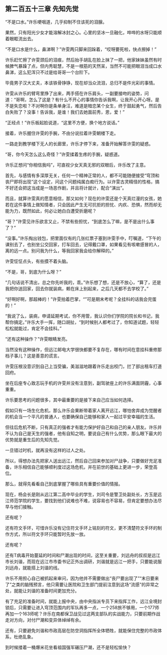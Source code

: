 ## 第二百五十三章 先知先觉
“不是口水。”许乐哽咽道，几乎抑制不住该死的泪腺。

果然，只有阳光少女才能溶解冰封之心。心里的坚冰一旦融化，哗哗的水呀只能顺着眼眶流出去。

“不是口水是什么，鼻涕啊？”许雯两只脚来回跺着，“哎呀要死啦，快点擦掉！”

许乐赶忙擦了许雯颈后的泪痕，然后抬手胡乱在脸上抹了一把，他家妹妹虽然有时候脾气暴躁了点，但内秀聪慧，不是一根筋的天然呆，当然不可能把眼泪当成口水鼻涕，这么犯浑只不过是给哥哥一个台阶下。

毕竟男子汉大丈夫，本该铁骨铮铮，现在却当众流泪，总归不是件光彩的事情。

许雯从许乐的臂弯里挣了出来，两手搭在许乐肩头，一副要接吻的姿势，问道：“哥啊，怎么了这是？有什么不开心的事情你告诉我啊，让我开心开心呀。是不是失恋啦？不对啊你是条单身汪，难道是暗恋某个女生，终于鼓起勇气，然后告白失败了？没事！告诉我，是谁！我们去她面前秀，恩，爱！”

“正经点！”许乐板起脸说道，“这里不方便，换个地方说话。”

接着，许乐握住许雯的手腕，不由分说拉着许雯朝楼下走。

一路走到教学楼下无人的长廊里，许乐才停下来，准备开始解答许雯的疑惑。

“哥，你今天怎么这么奇怪？”许雯揉着生疼的手腕，疑惑道。

许乐正想问“你相信我吗”，可直视少女天真无邪的双眼后，许乐改了主意。

首先，与感情有多深厚无关，任何一个精神正常的人，都不可能随便接受“穹顶和丧尸即将出现”这个设定，问这个问题纯属白痴行为。以许雯古灵精怪的性格，搞不好还会把这当成是一场恶作剧，并且将计就计，配合“演出”。

而且，就算许雯真的愿意相信，那又如何？现在的许雯还是个天真烂漫的女孩，她若在这件事情上做知情者，只会因此产生无可抗拒的担忧、内疚、恐惧，然而却无能为力，既然如此，何必让她白白遭受折磨呢？

“哥？”许雯见许乐欲言又止，不禁有些担忧，“到底怎么了嘛，是不是出什么事了？”

“没事。”许乐掏出钱包，把里面仅有的几张红票子塞到许雯手中，叮嘱道，“下午的课别去了，也别坐公交回家，打车回去，记得戴口罩，如果看见有咳嗽感冒的人，离的远一点。别问我为什么，等我回家我会给你解释的。”

许雯怔怔点头，有些摸不着头脑。

“不是，哥，到底为什么呀？”

“几句话说不清出，总之你先听我的，乖。”许乐想了想，还是不放心，“算了，还是我把你送回家，回去你就装病，赖在床上别起来，之后几天都不去学校了。”

“好啊好啊，那超棒的！”许雯拍着巴掌，“”可是期末考呢？全挂科的话我会完蛋的！”

“我说了么，装病，申请延期考试，你不用管，我认识你们学院的院长和书记，我帮你搞定。”许乐大手一挥，随口胡扯，“到时候别人都考过了，你知道试题，轻轻松松就能过，肯定不会挂科。”

“还有这种操作？”许雯眼睛发亮。

当然没有这种操作，但远江邮电大学很快都要不复存在，哪有时间在意挂科重修那档子事儿？这是善意的谎言。

许雯压根没意识到自己上当受骗，美滋滋地跟着许乐走出校门，拦了部出租车打道回府。

坐在后座专心致志玩手机的许雯并没有注意到，副驾驶座上的许乐满面阴霾，心事重重。

许乐要思考的问题很多，其中最重要的是接下来自己应当如何选择。

假如只有一场生化危机，那么许乐会果断带着家人离开远江，哪怕舍弃成为觉醒者的机会当一个平凡的普通人，也要确保自己能够和家人一起过平安幸福的生活。

但往后危机不断，只有真正的强者才有能力保护好自己和自己的亲人朋友。许乐并不认为自己是天生的强者，他有自知之明，要说自己有什么优势，那么眼下最大的优势就是重生后的先知先觉。

一旦错过时机，就再没有这样的过人之处。

所以，得想办法先把家人送出远江，然后自己回来参加对尸战争，只要做好充足准备，许乐相信自己能够顺利度过这场危机，并在前世的基础上更进一步，荣登高位。

那么，就得先看看自己到底掌握了哪些具有重要价值的情报。

现在，杨会长是刚从远江第二高中毕业的学生，刘司令是警卫处副处长，方玉是远江师范学院的学生，要找到他们说难也不难，说容易也不容易，但肯定要想办法尽早与他们接触。

还有呢？

还有符文手环，可惜许乐没有记住符文手环上铭刻的符文，更不清楚符文手环的制作方式，所以符文手环只能暂时先放一放。

还有呢？

还有T病毒开始蔓延的时间和尸潮出现的时间，这至关重要，刘远舟的叔叔是远江市长刘谐，而现在远江市市委书记正外出调研，刘谐就是远江一把手，只要能说服刘远舟，就能搭上刘谐的线。

许乐不用担心自己被抓起来审问，因为他并不需要做出“丧尸要出现了”“末日要来了”之类的脑残预言，他只需要让医院和卫生部门提前注意到这场“流感”的异常之处，就能让刘谐的准备时间更加充分。

有了充足的准备时间，就能上报中央，由中央指派专员下来指挥工作，远江全境封锁后，只需要让进入穹顶范围内的军队再多一点，一个258旅不够用，一个177师再加一个163师呢？许乐在南都保卫战见过这两支部队的实战能力，只要前期作战走对方向，对付尸潮和变异体绰绰有余。

还有，只要避免刘谐和市政高层在防空洞指挥所全体牺牲，就能保住完整的市政体系，杜绝乱象。

到时候搂着一桶爆米花坐看祖国强军碾压尸潮，还不是轻松愉快？

